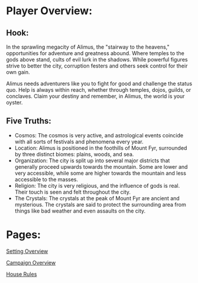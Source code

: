 # Player Overview:


## Hook:

In the sprawling megacity of Alimus, the "stairway to the heavens," opportunities for adventure and greatness abound. Where temples to the gods above stand, cults of evil lurk in the shadows. While powerful figures strive to better the city, corruption festers and others seek control for their own gain.

Alimus needs adventurers like you to fight for good and challenge the status quo. Help is always within reach, whether through temples, dojos, guilds, or conclaves. Claim your destiny and remember, in Alimus, the world is your oyster.

## Five Truths:

- Cosmos: The cosmos is very active, and astrological events coincide with all sorts of festivals and phenomena every year.
- Location: Alimus is positioned in the foothills of Mount Fyr, surrounded by three distinct biomes: plains, woods, and sea.
- Organization: The city is split up into several major districts that generally proceed upwards towards the mountain. Some are lower and very accessible, while some are higher towards the mountain and less accessible to the masses.
- Religion: The city is very religious, and the influence of gods is real. Their touch is seen and felt throughout the city.
- The Crystals: The crystals at the peak of Mount Fyr are ancient and mysterious. The crystals are said to protect the surrounding area from things like bad weather and even assaults on the city.

# Pages:

[Setting Overview](https://isaaclepley.github.io/Alimus-Public-Vault/setting-overview)

[Campaign Overview](https://isaaclepley.github.io/Alimus-Public-Vault/campaign-overview.html)

[House Rules](https://isaaclepley.github.io/Alimus-Public-Vault/house-rules)